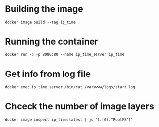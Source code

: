 # Building the image
```docker image build --tag ip_time .```

# Running the container
```docker run -d -p 8080:80 --name ip_time_server ip_time```

# Get info from log file
```docker exec ip_time_server /bin/cat /var/www/logs/start.log```

# Chceck the number of image layers
```docker image inspect ip_time:latest | jq '[.[0]."RootFS"]'```
